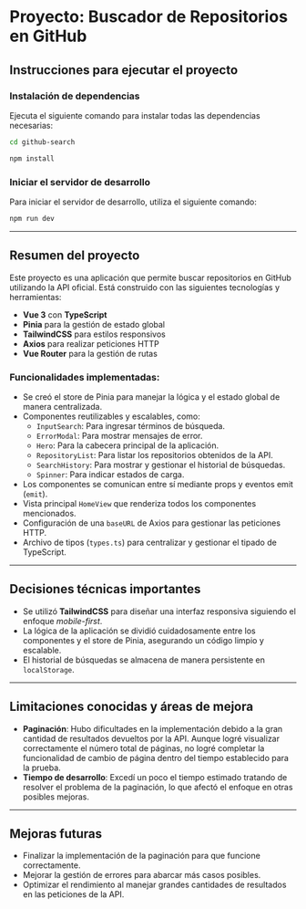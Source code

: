 # Proyecto: Buscador de Repositorios en GitHub

## Instrucciones para ejecutar el proyecto

### Instalación de dependencias

Ejecuta el siguiente comando para instalar todas las dependencias necesarias:

```bash
cd github-search
```

```bash
npm install
```

### Iniciar el servidor de desarrollo

Para iniciar el servidor de desarrollo, utiliza el siguiente comando:

```bash
npm run dev
```

---

## Resumen del proyecto

Este proyecto es una aplicación que permite buscar repositorios en GitHub utilizando la API oficial. Está construido con las siguientes tecnologías y herramientas:

- **Vue 3** con **TypeScript**
- **Pinia** para la gestión de estado global
- **TailwindCSS** para estilos responsivos
- **Axios** para realizar peticiones HTTP
- **Vue Router** para la gestión de rutas

### Funcionalidades implementadas:

- Se creó el store de Pinia para manejar la lógica y el estado global de manera centralizada.
- Componentes reutilizables y escalables, como:
  - `InputSearch`: Para ingresar términos de búsqueda.
  - `ErrorModal`: Para mostrar mensajes de error.
  - `Hero`: Para la cabecera principal de la aplicación.
  - `RepositoryList`: Para listar los repositorios obtenidos de la API.
  - `SearchHistory`: Para mostrar y gestionar el historial de búsquedas.
  - `Spinner`: Para indicar estados de carga.
- Los componentes se comunican entre sí mediante props y eventos emit (`emit`).
- Vista principal `HomeView` que renderiza todos los componentes mencionados.
- Configuración de una `baseURL` de Axios para gestionar las peticiones HTTP.
- Archivo de tipos (`types.ts`) para centralizar y gestionar el tipado de TypeScript.

---

## Decisiones técnicas importantes

- Se utilizó **TailwindCSS** para diseñar una interfaz responsiva siguiendo el enfoque _mobile-first_.
- La lógica de la aplicación se dividió cuidadosamente entre los componentes y el store de Pinia, asegurando un código limpio y escalable.
- El historial de búsquedas se almacena de manera persistente en `localStorage`.

---

## Limitaciones conocidas y áreas de mejora

- **Paginación**: Hubo dificultades en la implementación debido a la gran cantidad de resultados devueltos por la API. Aunque logré visualizar correctamente el número total de páginas, no logré completar la funcionalidad de cambio de página dentro del tiempo establecido para la prueba.
- **Tiempo de desarrollo**: Excedí un poco el tiempo estimado tratando de resolver el problema de la paginación, lo que afectó el enfoque en otras posibles mejoras.

---

## Mejoras futuras

- Finalizar la implementación de la paginación para que funcione correctamente.
- Mejorar la gestión de errores para abarcar más casos posibles.
- Optimizar el rendimiento al manejar grandes cantidades de resultados en las peticiones de la API.
